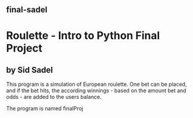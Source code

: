 ## final-sadel
# Roulette - Intro to Python Final Project 
## by Sid Sadel
This program is a simulation of European roulette. One bet can be placed, and if the bet hits, the according winnings - based on the amount bet and odds - are added to
the users balance. 

The program is named finalProj
